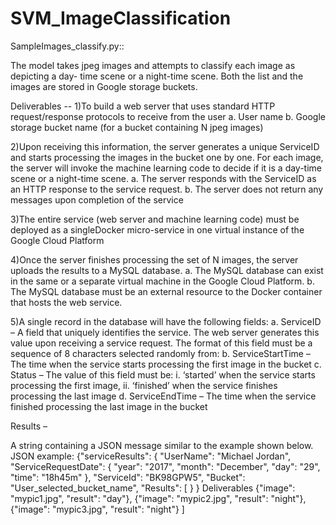 # SVM_ImageClassification

SampleImages_classify.py::

The model takes jpeg images and attempts to classify each image as depicting a day- time scene or a night-time scene. 
Both the list and the images are stored in Google storage buckets.

Deliverables --
  1)To build a web server that uses standard HTTP request/response protocols to receive from the user
    a. User name
    b. Google storage bucket name (for a bucket containing N jpeg images)

  2)Upon receiving this information, the server generates a unique ServiceID and starts
    processing the images in the bucket one by one. For each image, the server will invoke the machine learning code to decide if it is a day-time scene or a night-time scene.
    a. The server responds with the ServiceID as an HTTP response to the service request.
    b. The server does not return any messages upon completion of the service

  3)The entire service (web server and machine learning code) must be deployed as a singleDocker micro-service in one virtual instance of the Google Cloud Platform

  4)Once the server finishes processing the set of N images, the server uploads the results to a MySQL database.
    a. The MySQL database can exist in the same or a separate virtual machine in the
       Google Cloud Platform.
    b. The MySQL database must be an external resource to the Docker container that
       hosts the web service.

   5)A single record in the database will have the following fields:
    a. ServiceID – A field that uniquely identifies the service. The web server generates this value upon receiving a service request. The format of this field must be a sequence of 8 characters selected randomly from:
    b. ServiceStartTime – The time when the service starts processing the first image in the bucket
    c. Status – The value of this field must be:
        i. ‘started’ when the service starts processing the first image,
        ii. ‘finished’ when the service finishes processing the last image
    d. ServiceEndTime – The time when the service finished processing the last image in
    the bucket


Results – 

A string containing a JSON message similar to the example shown below.
JSON example:
{"serviceResults": {
"UserName": "Michael Jordan", "ServiceRequestDate": {
"year": "2017", "month": "December", "day": "29",
"time": "18h45m"
},
"ServiceId": "BK98GPW5",
"Bucket": "User_selected_bucket_name", "Results": [
} }
Deliverables
{"image": "mypic1.jpg", "result": "day"}, {"image": "mypic2.jpg", "result": "night"}, {"image": "mypic3.jpg", "result": "night"} ]
